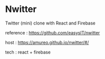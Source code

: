 # Nwitter

Twitter (mini) clone with React and Firebase

reference : https://github.com/easysIT/nwitter

host : https://amureo.github.io/nwitter/#/

tech : react + firebase
